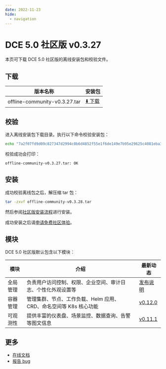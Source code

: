 ```yaml
---
date: 2022-11-23
hide:
  - navigation
---
```


# DCE 5.0 社区版 v0.3.27

本页可下载 DCE 5.0 社区版的离线安装包和校验文件。

## 下载

| 版本名称                      | 安装包                                                                                                         |
| ----------------------------- | -------------------------------------------------------------------------------------------------------------- |
| offline-community-v0.3.27.tar | [:arrow_down: 下载](https://proxy-qiniu-download-public.daocloud.io/DaoCloud_Enterprise/dce5/offline-community-v0.3.27.tar) |

## 校验

进入离线安装包下载目录。执行以下命令校验安装包：

```sh
echo "7a2f07fd9d09c827347d2994c0b6d4852f55e1f6de149e7b95e29625c4081eba3d415d3dbb261d226d8179c3251ac8e67c2de898d3eb6a58ff218f79fd31d42e  offline-community-v0.3.27.tar" | sha512sum -c
```

校验成功会打印：

```none
offline-community-v0.3.27.tar: OK
```

## 安装

成功校验离线包之后，解压缩 tar 包：

```sh
tar -zxvf offline-community-v0.3.28.tar
```

然后参阅[社区版安装流程](../../install/community/k8s/online.md#_2)进行安装。

成功安装之后请[申请免费社区体验](../../dce/license0.md)。

## 模块

DCE 5.0 社区版默认包含以下模块：

| 模块     | 介绍                                                              | 最新动态                                                      |
| -------- | ----------------------------------------------------------------- | ------------------------------------------------------------- |
| 全局管理 | 负责用户访问控制、权限、企业空间、审计日志、个性化外观设置等      | [发布说明](../../release/rn5.0.md#_4)                         |
| 容器管理 | 管理集群、节点、工作负载、Helm 应用、CRD、命名空间等 K8s 核心功能 | [v0.12.0](../../kpanda/intro/release-notes.md#v0120) |
| 可观测性 | 提供丰富的仪表盘、场景监控、数据查询、告警等图文信息              | [v0.11.1](../../insight/intro/releasenote.md#v0111)  |

## 更多

- [在线文档](https://docs.daocloud.io/dce/what-is-dce/)
- [报告 bug](https://github.com/DaoCloud/DaoCloud-docs/issues)
